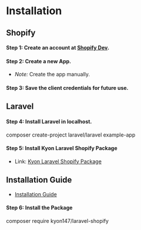 # Installation

## Shopify

#### Step 1: Create an account at [Shopify Dev](https://www.shopify.com/login).

#### Step 2: Create a new App.

   - *Note:* Create the app manually.

#### Step 3: Save the client credentials for future use.

## Laravel

#### Step 4: Install Laravel in localhost.


composer create-project laravel/laravel example-app


#### Step 5: Install Kyon Laravel Shopify Package

- Link: [Kyon Laravel Shopify Package](https://github.com/Kyon147/laravel-shopify)

## Installation Guide

- [Installation Guide](https://github.com/Kyon147/laravel-shopify/wiki/Installation)

#### Step 6: Install the Package


composer require kyon147/laravel-shopify

